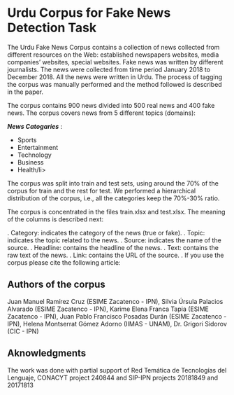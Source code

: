 # Urdu Corpus for Fake News Detection Task

The Urdu Fake News Corpus contains a collection of news collected from different resources on the Web: established newspapers websites, media companies’ websites, special websites. Fake news was written by different journalists. The news were collected from time period January 2018 to December 2018. All the news were written in Urdu. The process of tagging the corpus was manually performed and the method followed is described in the paper. 

The corpus contains 900 news divided into 500 real news and 400 fake news. The corpus covers news from 5 different topics (domains): 


<p><em><strong>News Catogaries</strong> </em>:</p>
<ul>
<li>Sports</li>
<li>Entertainment</li>
<li>Technology</li>
<li>Business</li>
<li>Health/li>
</ul>

The corpus was split into train and test sets, using around the 70% of the corpus for train and the rest for test. We performed a hierarchical distribution of the corpus, i.e., all the categories keep the 70%-30% ratio.

The corpus is concentrated in the files train.xlsx and test.xlsx. The meaning of the columns is described next:

. Category: indicates the category of the news (true or fake).
. Topic: indicates the topic related to the news.
. Source: indicates the name of the source.
. Headline: contains the headline of the news.
. Text: contains the raw text of the news.
. Link: contains the URL of the source.
. If you use the corpus please cite the following article:

## Authors of the corpus
Juan Manuel Ramírez Cruz (ESIME Zacatenco - IPN), Silvia Úrsula Palacios Alvarado (ESIME Zacatenco - IPN), Karime Elena Franca Tapia (ESIME Zacatenco - IPN), Juan Pablo Francisco Posadas Durán (ESIME Zacatenco - IPN), Helena Montserrat Gómez Adorno (IIMAS - UNAM), Dr. Grigori Sidorov (CIC - IPN)

## Aknowledgments
The work was done with partial support of Red Temática de Tecnologías del Lenguaje, CONACYT project 240844 and SIP-IPN projects 20181849 and 20171813
